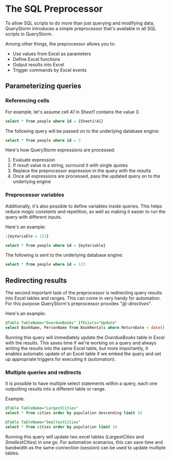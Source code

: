 # The SQL Preprocessor

To allow SQL scripts to do more than just querying and modifying data, QueryStorm introduces a simple preprocessor that's available in all SQL scripts in QueryStorm. 

Among other things, the preprocessor allows you to: 
- Use values from Excel as parameters
- Define Excel functions
- Output results into Excel
- Trigger commands by Excel events

## Parameterizing queries



### Referencing cells 

For example, let's assume cell *A1* in *Sheet1* contains the value 3:

```sql
select * from people where id = {Sheet1!A1}
```
The following query will be passed on to the underlying database engine:
```sql
select * from people where id = 3     
```

Here's how QueryStorm expressions are processed:
1. Evaluate expression
1. If result value is a string, surround it with single quotes
1. Replace the preprocessor expression in the query with the results
1. Once all expressions are processed, pass the updated query on to the underlying engine 

### Preprocessor variables

Additionally, it's also possible to define variables inside queries. This helps reduce *magic constants* and repetition, as well as making it easier to run the query with different inputs.

Here's an example:

```sql
:{myVariable = 123}

select * from people where id = {myVariable}
```
The following is sent to the underlying database engine:
```sql
select * from people where id = 123
```


## Redirecting results
The second important task of the preprocessor is redirecting query results into Excel tables and ranges. This can come in very handy for automation. For this purpose QueryStorm's preprocessor provides "*@-directives*".

Here's an example:


```sql
@Table TableName="OverdueBooks" IfExists="Update"
select BookName, PersonName from BookRentals where ReturnDate < date() and Returned=0 
```

Running this query will immediately update the *OverdueBooks* table in Excel with the results. This saves time if we're working on a query and always writing the results into the same Excel table, but more importantly, it enables automatic update of an Excel table if we embed the query and set up appropriate triggers for executing it (automation). 

### Multiple queries and redirects
It is possible to have multiple select statements within a query, each one outputting results into a different table or range.

Example:

```sql
@Table TableName="LargestCities"
select * from cities order by population descending limit 10

@Table TableName="SmallestCities"
select * from cities order by population limit 10 
```

Running this query will update two excel tables (*LargestCities* and *SmallestCities*) in one go. For automation scenarios, this can save time and bandwidth as the same connection (session) can be used to update multiple tables.

 
   
